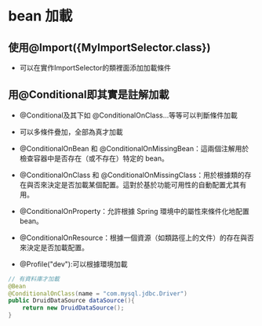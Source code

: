 # bean 加載

## 使用@Import({MyImportSelector.class})

* 可以在實作ImportSelector的類裡面添加加載條件


##  用@Conditional即其實是註解加載

*  @Conditional及其下如 @ConditionalOnClass...等等可以判斷條件加載
*  可以多條件疊加，全部為真才加載

* @ConditionalOnBean 和 @ConditionalOnMissingBean：這兩個注解用於檢查容器中是否存在（或不存在）特定的 bean。
* @ConditionalOnClass 和 @ConditionalOnMissingClass：用於根據類的存在與否來決定是否加載某個配置。這對於基於功能可用性的自動配置尤其有用。
* @ConditionalOnProperty：允許根據 Spring 環境中的屬性來條件化地配置 bean。
* @ConditionalOnResource：根據一個資源（如類路徑上的文件）的存在與否來決定是否加載配置。
* @Profile("dev"):可以根據環境加載

```java
// 有資料庫才加載
@Bean
@ConditionalOnClass(name = "com.mysql.jdbc.Driver")
public DruidDataSource dataSource(){
    return new DruidDataSource();
}
```